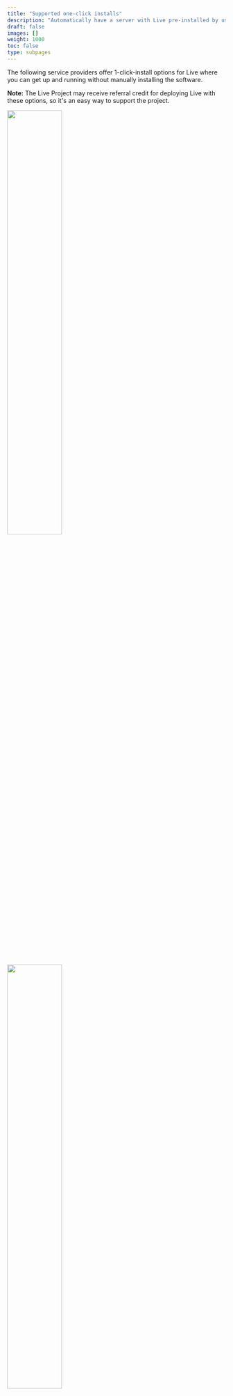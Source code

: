 ```yaml
---
title: "Supported one-click installs"
description: "Automatically have a server with Live pre-installed by using supported hosting providers."
draft: false
images: []
weight: 1000
toc: false
type: subpages
---
```


The following service providers offer 1-click-install options for Live where you can get up and running without manually installing the software.

**Note:** The Live Project may receive referral credit for deploying Live with these options, so it's an easy way to support the project.

<p>
    <a href="/quickstart/digitalocean/"><img src="/quickstart/digitalocean/DO_Logo_horizontal_blue.svg" width="50%"></a>
</p>

<p>
    <a href="/quickstart/linode/"><img src="/quickstart/linode/linode.svg" width="50%"></a>
</p>

<p style="font-size: 0.7em">Get $100 worth of service for free if you sign up with either of these providers.</p>

